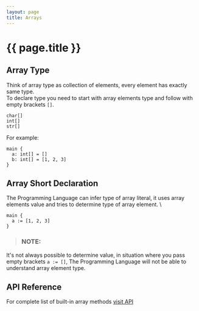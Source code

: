 ```yaml
---
layout: page
title: Arrays
---
```


# {{ page.title }}

## Array Type
Think of array type as collection of elements, every element has exactly same
type. \
To declare type you need to start with array elements type and follow
with empty brackets `[]`.

```
char[]
int[]
str[]
```

For example:

```the
main {
  a: int[] = []
  b: int[] = [1, 2, 3]
}
```

## Array Short Declaration
The Programming Language can infer type of array literal, it uses array
elements value and tries to determine type of array element. \

```the
main {
  a := [1, 2, 3]
}
```

> ### NOTE:
  It's not always possible to determine value, in situation where you pass empty
  brackets `a := []`, The Programming Language will not be able to understand array
  element type.

## API Reference
For complete list of built-in array methods [visit API](/api/globals.html#array)
